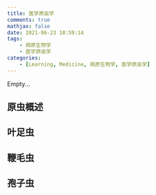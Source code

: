 ```yaml
---
title: 医学原虫学
comments: true
mathjax: false
date: 2021-06-23 18:59:14
tags:
    - 病原生物学
    - 医学原虫学
categories:
    - [Learning, Medicine, 病原生物学, 医学原虫学]
---
```


Empty...

<!-- more -->

## 原虫概述

## 叶足虫

## 鞭毛虫

## 孢子虫
